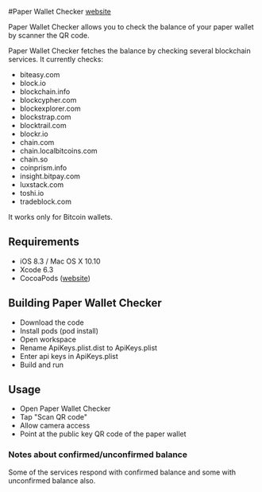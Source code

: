 #Paper Wallet Checker [website](http://paperwalletchecker.com)

Paper Wallet Checker allows you to check the balance of your paper wallet by scanner the QR code.

Paper Wallet Checker fetches the balance by checking several blockchain services. It currently checks:

- biteasy.com
- block.io
- blockchain.info
- blockcypher.com
- blockexplorer.com
- blockstrap.com
- blocktrail.com
- blockr.io
- chain.com
- chain.localbitcoins.com
- chain.so
- coinprism.info
- insight.bitpay.com
- luxstack.com
- toshi.io
- tradeblock.com
 

It works only for Bitcoin wallets.

## Requirements

- iOS 8.3 / Mac OS X 10.10
- Xcode 6.3
- CocoaPods ([website](https://guides.cocoapods.org/using/getting-started.html))

## Building Paper Wallet Checker

- Download the code
- Install pods (pod install)
- Open workspace
- Rename ApiKeys.plist.dist to ApiKeys.plist
- Enter api keys in ApiKeys.plist
- Build and run

## Usage

- Open Paper Wallet Checker
- Tap "Scan QR code"
- Allow camera access
- Point at the public key QR code of the paper wallet

### Notes about confirmed/unconfirmed balance

Some of the services respond with confirmed balance and some with unconfirmed balance also.
